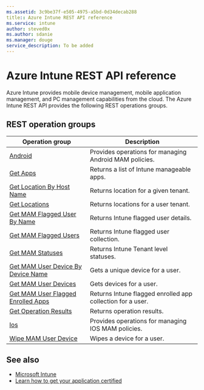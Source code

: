 ```yaml
---
ms.assetid: 3c9be37f-e505-4975-a5bd-0d34decab288
title:: Azure Intune REST API reference
ms.service: intune
author: steved0x
ms.author: sdanie
ms.manager: douge
service_description: To be added
---
```


# Azure Intune REST API reference

Azure Intune provides mobile device management, mobile application management, and PC management capabilities from the cloud. The Azure Intune REST API provides the following REST operations groups.



## REST operation groups

| Operation group                                                                           | Description                                                |
|-------------------------------------------------------------------------------------------|------------------------------------------------------------|
| [Android](xref:management.azure.com.intune.android)                                                  | Provides operations for managing Android MAM policies.     |
| [Get Apps](xref:management.azure.com.intune.getapps)                                                 | Returns a list of Intune manageable apps.                  |
| [Get Location By Host Name](xref:management.azure.com.intune.getlocationbyhostname)                  | Returns location for a given tenant.                       |
| [Get Locations](xref:management.azure.com.intune.getlocations)                                       | Returns locations for a user tenant.                       |
| [Get MAM Flagged User By Name](xref:management.azure.com.intune.getmamflaggeduserbyname)             | Returns Intune flagged user details.                       |
| [Get MAM Flagged Users](xref:management.azure.com.intune.getmamflaggedusers)                         | Returns Intune flagged user collection.                    |
| [Get MAM Statuses](xref:management.azure.com.intune.getmamstatuses)                                  | Returns Intune Tenant level statuses.                      |
| [Get MAM User Device By Device Name](xref:management.azure.com.intune.getmamuserdevicebydevicename)  | Gets a unique device for a user.                           |
| [Get MAM User Devices](xref:management.azure.com.intune.getmamuserdevices)                           | Gets devices for a user.                                   |
| [Get MAM User Flagged Enrolled Apps](xref:management.azure.com.intune.getmamuserflaggedenrolledapps) | Returns Intune flagged enrolled app collection for a user. |
| [Get Operation Results](xref:management.azure.com.intune.getoperationresults)                        | Returns operation results.                                 |
| [Ios](xref:management.azure.com.intune.ios)                                                          | Provides operations for managing IOS MAM policies.         |
| [Wipe MAM User Device](xref:management.azure.com.intune.wipemamuserdevice)                           | Wipes a device for a user.                                 |

## See also

- [Microsoft Intune](https://azure.microsoft.com/marketplace/partners/microsoft-corporation/microsoftintunemdm/)
- [Learn how to get your application certified](https://azure.microsoft.com/marketplace/programs/certified/intune/)